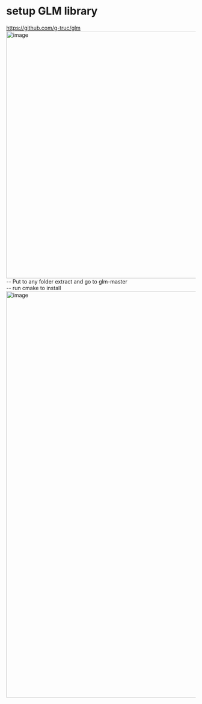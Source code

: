# setup GLM library
https://github.com/g-truc/glm
<img width="914" height="656" alt="image" src="https://github.com/user-attachments/assets/c676972c-76c7-49e1-a532-4c7e2c71aece" /><br>
-- Put to any folder extract and go to glm-master <br>
-- run cmake to install<br>
<img width="906" height="1078" alt="image" src="https://github.com/user-attachments/assets/3eb018b3-aecf-4575-8414-2e6d43c99b57" />
